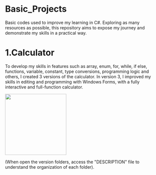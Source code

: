 # Basic_Projects
Basic codes used to improve my learning in C#.  Exploring as many resources as possible, this repository aims to expose my journey and demonstrate my skills in a practical way. 

# 1.Calculator 

  To develop my skills in features such as array, enum, for, while, if else, functions, variable, constant, type conversions, programming logic and others, I created 3 versions
  of the calculator. In version 3, I improved my skills in editing and programming with Windows Forms, with a fully
  interactive and full-function calculator.

<img src = "https://github.com/user-attachments/assets/9d86de66-e6d8-414c-a55a-10bc069287db" width="200">

 (When open the version folders, access the "DESCRIPTION" file to understand the organization of each folder).






